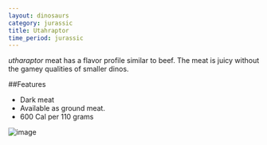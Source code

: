 ```yaml
---
layout: dinosaurs
category: jurassic
title: Utahraptor
time_period: jurassic
---
```


*utharaptor* meat has a flavor profile similar to beef. The meat is juicy without the gamey qualities of smaller dinos. 

##Features

- Dark meat
- Available as ground meat.
- 600 Cal per 110 grams

![image]({{site.baseurl}}/img/raptor.svg)